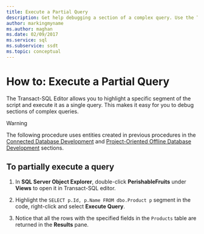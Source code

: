```yaml
---
title: Execute a Partial Query
description: Get help debugging a section of a complex query. Use the Transact-SQL Editor to highlight a specific script segment and execute it as a single query.
author: markingmyname
ms.author: maghan
ms.date: 02/09/2017
ms.service: sql
ms.subservice: ssdt
ms.topic: conceptual
---
```


# How to: Execute a Partial Query

The Transact\-SQL Editor allows you to highlight a specific segment of the script and execute it as a single query. This makes it easy for you to debug sections of complex queries.  
  
> [!WARNING]  
> The following procedure uses entities created in previous procedures in the [Connected Database Development](../ssdt/connected-database-development.md) and [Project-Oriented Offline Database Development](../ssdt/project-oriented-offline-database-development.md) sections.  
  
## To partially execute a query  
  
1. In **SQL Server Object Explorer**, double-click **PerishableFruits** under **Views** to open it in Transact\-SQL editor.  
  
2. Highlight the `SELECT p.Id, p.Name FROM dbo.Product p` segment in the code, right-click and select **Execute Query**.  
  
3. Notice that all the rows with the specified fields in the `Products` table are returned in the **Results** pane.
